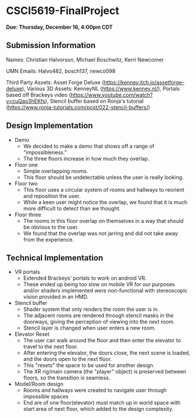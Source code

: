 # CSCI5619-FinalProject
**Due: Thursday, December 16, 4:00pm CDT**

## Submission Information

Names: Christian Halvorson, Michael Boschwitz, Kerri Newcomer

UMN Emails: Halvo482, bosch137, newco098

Third Party Assets: Asset Forge Deluxe (https://kenney.itch.io/assetforge-deluxe), Various 3D Assets: KenneyNL (https://www.kenney.nl/), Portals based off Brackeys video (https://www.youtube.com/watch?v=cuQao3hEKfs), Stencil buffer based on Ronja's tutorial (https://www.ronja-tutorials.com/post/022-stencil-buffers/)

## Design Implementation

- Demo
    - We decided to make a demo that shows off a range of "impossibleness."
    - The three floors increase in how much they overlap.
- Floor one
    - Simple overlapping rooms.
    - This floor should be undetectable unless the user is really looking.
- Floor two
    - This floor uses a circular system of rooms and hallways to reorient and reposition the user.
    - While a keen user might notice the overlap, we found that it is much more difficult to detect than we thought.
- Floor three
    - The rooms in this floor overlap on themselves in a way that should be obvious to the user.
    - We found that the overlap was not jarring and did not take away from the experience.

## Technical Implementation

- VR portals 
    - Extended Brackeys' portals to work on android VR.
    - These ended up being too slow on mobile VR for our purposes and/or shaders implemented were non-functional with stereoscopic vision provided in an HMD.
- Stencil buffer
    - Shader system that only renders the room the user is in.
    - The adjacent rooms are rendered through stencil masks in the doorways, giving the perception of viewing into the next room.
    - Stencil layer is changed when user enters a new room.
- Elevator Reset
    - The user can walk around the floor and then enter the elevator to travel to the next floor.
    - After entering the elevator, the doors close, the next scene is loaded, and the doors open to the next floor.
    - This "resets" the space to be used for another design.
    - The XR rig/main camera (the "player" object) is preserved between floors, so the transition is seamless.
- Model/Room design
    - Rooms and hallways were created to navigate user through impossible spaces
    - End are of one floor(elevator) must match up in world space with start area of next floor, which added to the design complexity.






